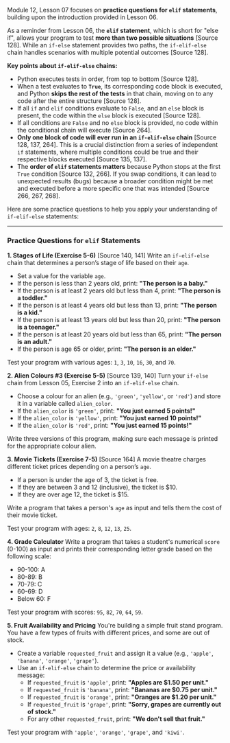 Module 12, Lesson 07 focuses on **practice questions for `elif` statements**, building upon the introduction provided in Lesson 06.

As a reminder from Lesson 06, the **`elif` statement**, which is short for "else if", allows your program to test **more than two possible situations** [Source 128]. While an `if-else` statement provides two paths, the `if-elif-else` chain handles scenarios with multiple potential outcomes [Source 128].

**Key points about `if-elif-else` chains:**
*   Python executes tests in order, from top to bottom [Source 128].
*   When a test evaluates to **`True`**, its corresponding code block is executed, and Python **skips the rest of the tests** in that chain, moving on to any code after the entire structure [Source 128].
*   If all `if` and `elif` conditions evaluate to `False`, and an `else` block is present, the code within the `else` block is executed [Source 128].
*   If all conditions are `False` and no `else` block is provided, no code within the conditional chain will execute [Source 264].
*   **Only one block of code will ever run in an `if-elif-else` chain** [Source 128, 137, 264]. This is a crucial distinction from a series of independent `if` statements, where multiple conditions could be true and their respective blocks executed [Source 135, 137].
*   The **order of `elif` statements matters** because Python stops at the first `True` condition [Source 132, 266]. If you swap conditions, it can lead to unexpected results (bugs) because a broader condition might be met and executed before a more specific one that was intended [Source 266, 267, 268].

Here are some practice questions to help you apply your understanding of `if-elif-else` statements:

***

### Practice Questions for `elif` Statements

**1. Stages of Life (Exercise 5-6)** [Source 140, 141]
Write an `if-elif-else` chain that determines a person’s stage of life based on their `age`.
*   Set a value for the variable `age`.
*   If the person is less than 2 years old, print: **"The person is a baby."**
*   If the person is at least 2 years old but less than 4, print: **"The person is a toddler."**
*   If the person is at least 4 years old but less than 13, print: **"The person is a kid."**
*   If the person is at least 13 years old but less than 20, print: **"The person is a teenager."**
*   If the person is at least 20 years old but less than 65, print: **"The person is an adult."**
*   If the person is age 65 or older, print: **"The person is an elder."**

Test your program with various ages: `1`, `3`, `10`, `16`, `30`, and `70`.

**2. Alien Colours #3 (Exercise 5-5)** [Source 139, 140]
Turn your `if-else` chain from Lesson 05, Exercise 2 into an `if-elif-else` chain.
*   Choose a colour for an alien (e.g., `'green'`, `'yellow'`, or `'red'`) and store it in a variable called `alien_color`.
*   If the `alien_color` is `'green'`, print: **"You just earned 5 points!"**
*   If the `alien_color` is `'yellow'`, print: **"You just earned 10 points!"**
*   If the `alien_color` is `'red'`, print: **"You just earned 15 points!"**

Write three versions of this program, making sure each message is printed for the appropriate colour alien.

**3. Movie Tickets (Exercise 7-5)** [Source 164]
A movie theatre charges different ticket prices depending on a person’s `age`.
*   If a person is under the age of 3, the ticket is free.
*   If they are between 3 and 12 (inclusive), the ticket is $10.
*   If they are over age 12, the ticket is $15.

Write a program that takes a person's `age` as input and tells them the cost of their movie ticket.

Test your program with ages: `2`, `8`, `12`, `13`, `25`.

**4. Grade Calculator**
Write a program that takes a student's numerical `score` (0-100) as input and prints their corresponding letter grade based on the following scale:
*   90-100: A
*   80-89: B
*   70-79: C
*   60-69: D
*   Below 60: F

Test your program with scores: `95`, `82`, `70`, `64`, `59`.

**5. Fruit Availability and Pricing**
You're building a simple fruit stand program. You have a few types of fruits with different prices, and some are out of stock.
*   Create a variable `requested_fruit` and assign it a value (e.g., `'apple'`, `'banana'`, `'orange'`, `'grape'`).
*   Use an `if-elif-else` chain to determine the price or availability message:
    *   If `requested_fruit` is `'apple'`, print: **"Apples are $1.50 per unit."**
    *   If `requested_fruit` is `'banana'`, print: **"Bananas are $0.75 per unit."**
    *   If `requested_fruit` is `'orange'`, print: **"Oranges are $1.20 per unit."**
    *   If `requested_fruit` is `'grape'`, print: **"Sorry, grapes are currently out of stock."**
    *   For any other `requested_fruit`, print: **"We don't sell that fruit."**

Test your program with `'apple'`, `'orange'`, `'grape'`, and `'kiwi'`.
